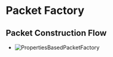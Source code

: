 Packet Factory
======

Packet Construction Flow
-------

* ![PropertiesBasedPacketFactory](/kaitoy/pcap4j/blob/master/www/images/propertiesBasedPacketFactory.png)

